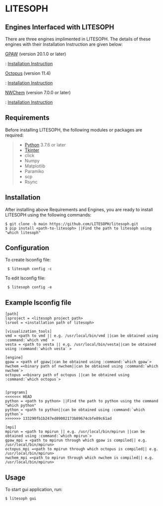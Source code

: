# LITESOPH

## Engines Interfaced with LITESOPH
There are three engines implimented in LITESOPH. The details of these engines with their Installation Instruction are given below:

[GPAW](https://wiki.fysik.dtu.dk/gpaw/index.html)    (version 20.1.0 or later)

: [Installation Instruction](https://wiki.fysik.dtu.dk/gpaw/install.html)

[Octopus](https://octopus-code.org/wiki/Main_Page)   (version 11.4)

: [Installation Instruction](https://octopus-code.org/wiki/Manual:Installation)

[NWChem](https://nwchemgit.github.io/)   (version 7.0.0 or later)

: [Installation Instruction](https://nwchemgit.github.io/Download.html)

## Requirements
Before installing LITESOPH, the following modules or packages are required:

> - [Python](https://www.w3schools.com/python/) 3.7.6 or later
> - [Tkinter](https://docs.python.org/3/library/tkinter.html)
> - click
> - Numpy
> - Matplotlib
> - Paramiko
> - scp
> - Rsync

## Installation 
After installing above Requirements and Engines, you are ready to install LITESOPH using the following commands:

```console
$ git clone -b main https://github.com/LITESOPH/litesoph.git
$ pip install <path-to-litesoph> ||Find the path to litesoph using "which litesoph"
```

## Configuration

To create lsconfig file:
 ```console
  $ litesoph config -c
  ```

To edit lsconfig file:
 ```console
  $ litesoph config -e
  ```

## Example lsconfig file

```console
[path]
lsproject = <litesoph project path>
lsroot = <installation path of litesoph>

[visualization_tools]
vmd = <path to vmd || e.g. /usr/local/bin/vmd ||can be obtained using :command:`which vmd` >
vesta = <path to vesta || e.g. /usr/local/bin/vesta||can be obtained using :command:`which vesta` >

[engine]
gpaw = <path of gpaw||can be obtained using :command:`which gpaw`>
nwchem =<binary path of nwchem||can be obtained using :command:`which nwchem`>
octopus =<binary path of octopus ||can be obtained using :command:`which octopus`>


[programs]
<<<<<<< HEAD
python = <path to python> ||Find the path to python using the command "which python"
python = <path to python||can be obtained using :command:`which python`>
>>>>>>> 133290fb1b247ed89002173b89674cbfe89c61ad

[mpi]
mpirun = <path to mpirun || e.g. /usr/local/bin/mpirun ||can be obtained using :command:`which mpirun`>
gpaw_mpi = <path to mpirun through which gpaw is compiled|| e.g. /usr/local/bin/mpirun>
octopus_mpi =<path to mpirun through which octopus is compiled|| e.g. /usr/local/bin/mpirun>
nwchem_mpi =<path to mpirun through which nwchem is compiled|| e.g. /usr/local/bin/mpirun>
```

## Usage

To start gui application, run:

```console
$ litesoph gui
```
